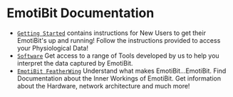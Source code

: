 # EmotiBit Documentation
- [`Getting Started`](./Getting_Started) 
    contains instructions for New Users to get their EmotiBit's up and running! Follow the instructions provided
     to access your Physiological Data!
- [`Software`](./Software) 
Get access to a range of Tools developed by us to help you interpret the data captured by EmotiBit.
- [`EmotiBit FeatherWing`](./EmotiBit_FeatherWing)
Understand what makes EmotiBit...EmotiBit. Find Documentation about the Inner Workings of EmotiBit. Get information about
the Hardware, network architecture and much more!
